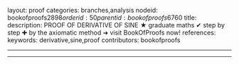 layout: proof
categories: branches,analysis
nodeid: bookofproofs$2898
orderid: 50
parentid: bookofproofs$6760
title: 
description: PROOF OF DERIVATIVE OF SINE &#9733; graduate maths &#10004; step by step &#10010; by the axiomatic method &#10140; visit BookOfProofs now!
references: 
keywords: derivative,sine,proof
contributors: bookofproofs

---


---

